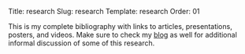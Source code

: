 Title: research
Slug: research
Template: research
Order: 01

This is my complete bibliography with links to articles, presentations, posters, and videos. Make sure to check my [blog](/blog) as well for additional informal discussion of some of this research.
